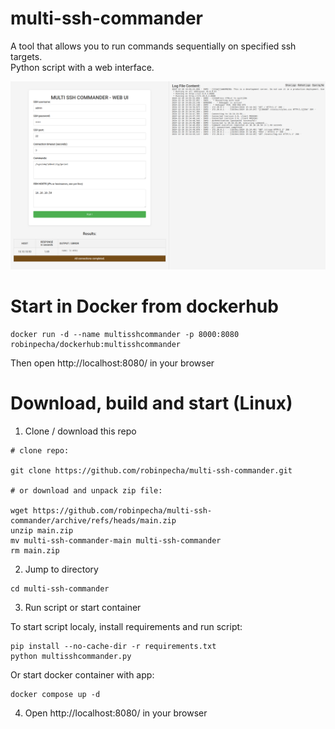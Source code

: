 # multi-ssh-commander

A tool that allows you to run commands sequentially on specified ssh targets.  
Python script with a web interface.

![screenshot](screenshot.png)

# Start in Docker from dockerhub
```
docker run -d --name multisshcommander -p 8000:8080 robinpecha/dockerhub:multisshcommander
```
Then open http://localhost:8080/ in your browser


# Download, build and start (Linux)
1. Clone / download this repo

```
# clone repo:

git clone https://github.com/robinpecha/multi-ssh-commander.git

# or download and unpack zip file:

wget https://github.com/robinpecha/multi-ssh-commander/archive/refs/heads/main.zip
unzip main.zip 
mv multi-ssh-commander-main multi-ssh-commander
rm main.zip
```


2. Jump to directory

```
cd multi-ssh-commander
```

3. Run script or start container

To start script localy, install requirements and run script:
```
pip install --no-cache-dir -r requirements.txt
python multisshcommander.py
```

Or start docker container with app:
```
docker compose up -d
```

4. Open http://localhost:8080/ in your browser



